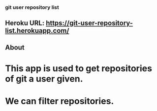 ### git user repository list

## Heroku URL: https://git-user-repository-list.herokuapp.com/

## About

# This app is used to get repositories of git a user given.

# We can filter repositories.